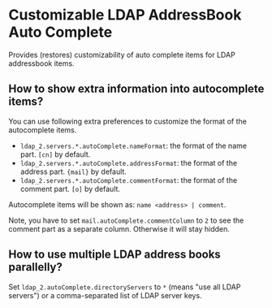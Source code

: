 # Customizable LDAP AddressBook Auto Complete

Provides (restores) customizability of auto complete items for LDAP addressbook items.

## How to show extra information into autocomplete items?

You can use following extra preferences to customize the format of the autocomplete items.

 * `ldap_2.servers.*.autoComplete.nameFormat`: the format of the name part. `[cn]` by default.
 * `ldap_2.servers.*.autoComplete.addressFormat`: the format of the address part. `{mail}` by default.
 * `ldap_2.servers.*.autoComplete.commentFormat`: the format of the comment part. `[o]` by default.

Autocomplete items will be shown as: `name <address> | comment`.

Note, you have to set `mail.autoComplete.commentColumn` to `2` to see the comment part as a separate column.
Otherwise it will stay hidden.

## How to use multiple LDAP address books parallelly?

Set `ldap_2.autoComplete.directoryServers` to `*` (means "use all LDAP servers") or a comma-separated list of LDAP server keys.

